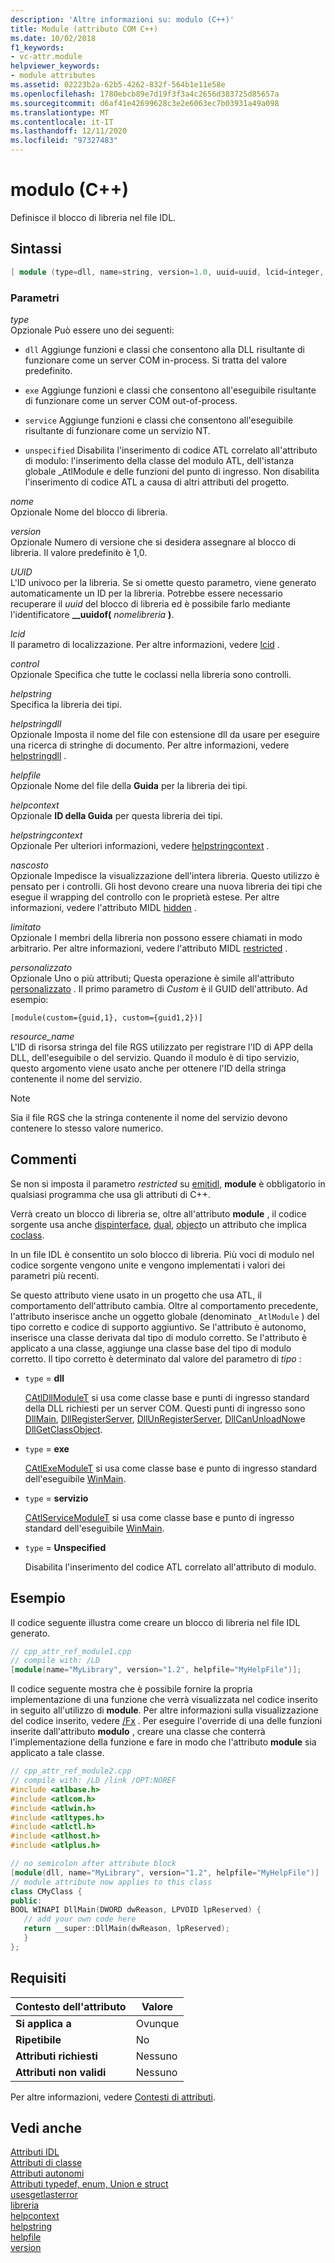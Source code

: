 ```yaml
---
description: 'Altre informazioni su: modulo (C++)'
title: Module (attributo COM C++)
ms.date: 10/02/2018
f1_keywords:
- vc-attr.module
helpviewer_keywords:
- module attributes
ms.assetid: 02223b2a-62b5-4262-832f-564b1e11e58e
ms.openlocfilehash: 1780ebcb89e7d19f3f3a4c2656d383725d85657a
ms.sourcegitcommit: d6af41e42699628c3e2e6063ec7b03931a49a098
ms.translationtype: MT
ms.contentlocale: it-IT
ms.lasthandoff: 12/11/2020
ms.locfileid: "97327483"
---
```

# <a name="module-c"></a>modulo (C++)

Definisce il blocco di libreria nel file IDL.

## <a name="syntax"></a>Sintassi

```cpp
[ module (type=dll, name=string, version=1.0, uuid=uuid, lcid=integer, control=boolean, helpstring=string, helpstringdll=string, helpfile=string, helpcontext=integer, helpstringcontext=integer, hidden=boolean, restricted=boolean, custom=string, resource_name=string,) ];
```

### <a name="parameters"></a>Parametri

*type*<br/>
Opzionale Può essere uno dei seguenti:

- `dll` Aggiunge funzioni e classi che consentono alla DLL risultante di funzionare come un server COM in-process. Si tratta del valore predefinito.

- `exe` Aggiunge funzioni e classi che consentono all'eseguibile risultante di funzionare come un server COM out-of-process.

- `service` Aggiunge funzioni e classi che consentono all'eseguibile risultante di funzionare come un servizio NT.

- `unspecified` Disabilita l'inserimento di codice ATL correlato all'attributo di modulo: l'inserimento della classe del modulo ATL, dell'istanza globale _AtlModule e delle funzioni del punto di ingresso. Non disabilita l'inserimento di codice ATL a causa di altri attributi del progetto.

*nome*<br/>
Opzionale Nome del blocco di libreria.

*version*<br/>
Opzionale Numero di versione che si desidera assegnare al blocco di libreria. Il valore predefinito è 1,0.

*UUID*<br/>
L'ID univoco per la libreria. Se si omette questo parametro, viene generato automaticamente un ID per la libreria. Potrebbe essere necessario recuperare il *uuid* del blocco di libreria ed è possibile farlo mediante l'identificatore **__uuidof(** *nomelibreria* **)**.

*lcid*<br/>
Il parametro di localizzazione. Per altre informazioni, vedere [lcid](/windows/win32/Midl/lcid) .

*control*<br/>
Opzionale Specifica che tutte le coclassi nella libreria sono controlli.

*helpstring*<br/>
Specifica la libreria dei tipi.

*helpstringdll*<br/>
Opzionale Imposta il nome del file con estensione dll da usare per eseguire una ricerca di stringhe di documento. Per altre informazioni, vedere [helpstringdll](/windows/win32/Midl/helpstringdll) .

*helpfile*<br/>
Opzionale Nome del file della **Guida** per la libreria dei tipi.

*helpcontext*<br/>
Opzionale **ID della Guida** per questa libreria dei tipi.

*helpstringcontext*<br/>
Opzionale Per ulteriori informazioni, vedere [helpstringcontext](helpstringcontext.md) .

*nascosto*<br/>
Opzionale Impedisce la visualizzazione dell'intera libreria. Questo utilizzo è pensato per i controlli. Gli host devono creare una nuova libreria dei tipi che esegue il wrapping del controllo con le proprietà estese. Per altre informazioni, vedere l'attributo MIDL [hidden](/windows/win32/Midl/hidden) .

*limitato*<br/>
Opzionale I membri della libreria non possono essere chiamati in modo arbitrario. Per altre informazioni, vedere l'attributo MIDL [restricted](/windows/win32/Midl/restricted) .

*personalizzato*<br/>
Opzionale Uno o più attributi; Questa operazione è simile all'attributo [personalizzato](custom-cpp.md) . Il primo parametro di *Custom* è il GUID dell'attributo. Ad esempio:

```
[module(custom={guid,1}, custom={guid1,2})]
```

*resource_name*<br/>
L'ID di risorsa stringa del file RGS utilizzato per registrare l'ID di APP della DLL, dell'eseguibile o del servizio. Quando il modulo è di tipo servizio, questo argomento viene usato anche per ottenere l'ID della stringa contenente il nome del servizio.

> [!NOTE]
> Sia il file RGS che la stringa contenente il nome del servizio devono contenere lo stesso valore numerico.

## <a name="remarks"></a>Commenti

Se non si imposta il parametro *restricted* su [emitidl](emitidl.md), **module** è obbligatorio in qualsiasi programma che usa gli attributi di C++.

Verrà creato un blocco di libreria se, oltre all'attributo **module** , il codice sorgente usa anche [dispinterface](dispinterface.md), [dual](dual.md), [object](object-cpp.md)o un attributo che implica [coclass](coclass.md).

In un file IDL è consentito un solo blocco di libreria. Più voci di modulo nel codice sorgente vengono unite e vengono implementati i valori dei parametri più recenti.

Se questo attributo viene usato in un progetto che usa ATL, il comportamento dell'attributo cambia. Oltre al comportamento precedente, l'attributo inserisce anche un oggetto globale (denominato `_AtlModule` ) del tipo corretto e codice di supporto aggiuntivo. Se l'attributo è autonomo, inserisce una classe derivata dal tipo di modulo corretto. Se l'attributo è applicato a una classe, aggiunge una classe base del tipo di modulo corretto. Il tipo corretto è determinato dal valore del parametro di *tipo* :

- `type` = **dll**

   [CAtlDllModuleT](../../atl/reference/catldllmodulet-class.md) si usa come classe base e punti di ingresso standard della DLL richiesti per un server COM. Questi punti di ingresso sono [DllMain](/windows/win32/Dlls/dllmain), [DllRegisterServer](/windows/win32/api/olectl/nf-olectl-dllregisterserver), [DllUnRegisterServer](/windows/win32/api/olectl/nf-olectl-dllunregisterserver), [DllCanUnloadNow](/windows/win32/api/combaseapi/nf-combaseapi-dllcanunloadnow)e [DllGetClassObject](/windows/win32/api/combaseapi/nf-combaseapi-dllgetclassobject).

- `type` = **exe**

   [CAtlExeModuleT](../../atl/reference/catlexemodulet-class.md) si usa come classe base e punto di ingresso standard dell'eseguibile [WinMain](/windows/win32/api/winbase/nf-winbase-winmain).

- `type` = **servizio**

   [CAtlServiceModuleT](../../atl/reference/catlservicemodulet-class.md) si usa come classe base e punto di ingresso standard dell'eseguibile [WinMain](/windows/win32/api/winbase/nf-winbase-winmain).

- `type` = **Unspecified**

   Disabilita l'inserimento del codice ATL correlato all'attributo di modulo.

## <a name="example"></a>Esempio

Il codice seguente illustra come creare un blocco di libreria nel file IDL generato.

```cpp
// cpp_attr_ref_module1.cpp
// compile with: /LD
[module(name="MyLibrary", version="1.2", helpfile="MyHelpFile")];
```

Il codice seguente mostra che è possibile fornire la propria implementazione di una funzione che verrà visualizzata nel codice inserito in seguito all'utilizzo di **module**. Per altre informazioni sulla visualizzazione del codice inserito, vedere [/Fx](../../build/reference/fx-merge-injected-code.md) . Per eseguire l'override di una delle funzioni inserite dall'attributo **modulo** , creare una classe che conterrà l'implementazione della funzione e fare in modo che l'attributo **module** sia applicato a tale classe.

```cpp
// cpp_attr_ref_module2.cpp
// compile with: /LD /link /OPT:NOREF
#include <atlbase.h>
#include <atlcom.h>
#include <atlwin.h>
#include <atltypes.h>
#include <atlctl.h>
#include <atlhost.h>
#include <atlplus.h>

// no semicolon after attribute block
[module(dll, name="MyLibrary", version="1.2", helpfile="MyHelpFile")]
// module attribute now applies to this class
class CMyClass {
public:
BOOL WINAPI DllMain(DWORD dwReason, LPVOID lpReserved) {
   // add your own code here
   return __super::DllMain(dwReason, lpReserved);
   }
};
```

## <a name="requirements"></a>Requisiti

| Contesto dell'attributo | Valore |
|-|-|
|**Si applica a**|Ovunque|
|**Ripetibile**|No|
|**Attributi richiesti**|Nessuno|
|**Attributi non validi**|Nessuno|

Per altre informazioni, vedere [Contesti di attributi](cpp-attributes-com-net.md#contexts).

## <a name="see-also"></a>Vedi anche

[Attributi IDL](idl-attributes.md)<br/>
[Attributi di classe](class-attributes.md)<br/>
[Attributi autonomi](stand-alone-attributes.md)<br/>
[Attributi typedef, enum, Union e struct](typedef-enum-union-and-struct-attributes.md)<br/>
[usesgetlasterror](usesgetlasterror.md)<br/>
[libreria](/windows/win32/Midl/library)<br/>
[helpcontext](helpcontext.md)<br/>
[helpstring](helpstring.md)<br/>
[helpfile](helpfile.md)<br/>
[version](version-cpp.md)
